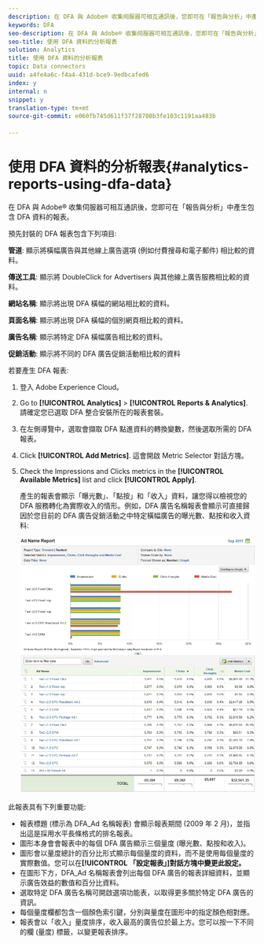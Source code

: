 ```yaml
---
description: 在 DFA 與 Adobe® 收集伺服器可相互通訊後，您即可在「報告與分析」中產生包含 DFA 資料的報表。
keywords: DFA
seo-description: 在 DFA 與 Adobe® 收集伺服器可相互通訊後，您即可在「報告與分析」中產生包含 DFA 資料的報表。
seo-title: 使用 DFA 資料的分析報表
solution: Analytics
title: 使用 DFA 資料的分析報表
topic: Data connectors
uuid: a4fe4a6c-f4a4-431d-bce9-9edbcafed6
index: y
internal: n
snippet: y
translation-type: tm+mt
source-git-commit: e060fb745d611f37f28708b3fe103c1191aa483b

---
```



# 使用 DFA 資料的分析報表{#analytics-reports-using-dfa-data}

在 DFA 與 Adobe® 收集伺服器可相互通訊後，您即可在「報告與分析」中產生包含 DFA 資料的報表。

預先封裝的 DFA 報表包含下列項目:

**管道**: 顯示將橫幅廣告與其他線上廣告選項 (例如付費搜尋和電子郵件) 相比較的資料。

**傳送工具**: 顯示將 DoubleClick for Advertisers 與其他線上廣告服務相比較的資料。

**網站名稱**: 顯示將出現 DFA 橫幅的網站相比較的資料。

**頁面名稱**: 顯示將出現 DFA 橫幅的個別網頁相比較的資料。

**廣告名稱**: 顯示將特定 DFA 橫幅廣告相比較的資料。

**促銷活動**: 顯示將不同的 DFA 廣告促銷活動相比較的資料

若要產生 DFA 報表:

1. 登入 Adobe Experience Cloud。
1. Go to **[!UICONTROL Analytics]** &gt; **[!UICONTROL Reports &amp; Analytics]**. 請確定您已選取 DFA 整合安裝所在的報表套裝。

1. 在左側導覽中，選取會擷取 DFA 點進資料的轉換變數，然後選取所需的 DFA 報表。
1. Click **[!UICONTROL Add Metrics]**. 這會開啟 Metric Selector 對話方塊。
1. Check the Impressions and Clicks metrics in the **[!UICONTROL Available Metrics]** list and click **[!UICONTROL Apply]**.

   產生的報表會顯示「曝光數」、「點按」和「收入」資料，讓您得以檢視您的 DFA 服務轉化為實際收入的情形。例如，DFA 廣告名稱報表會顯示可直接歸因於您目前的 DFA 廣告促銷活動之中特定橫幅廣告的曝光數、點按和收入資料:

   ![](assets/DFA_ad_name_report-sc15.png)

此報表具有下列重要功能:

* 報表標題 (標示為 DFA_Ad 名稱報表) 會顯示報表期間 (2009 年 2 月)，並指出這是採用水平長條格式的排名報表。
* 圖形本身會會報表中的每個 DFA 廣告顯示三個量度 (曝光數、點按和收入)。
* 圖形會以量度總計的百分比形式顯示每個量度的資料，而不是使用每個量度的實際數值。您可以在&#x200B;**[!UICONTROL 「設定報表」]對話方塊中變更此設定。**
* 在圖形下方，DFA_Ad 名稱報表會列出每個 DFA 廣告的報表詳細資料，並顯示廣告效益的數值和百分比資料。
* 選取特定 DFA 廣告名稱可開啟選項功能表，以取得更多關於特定 DFA 廣告的資訊。
* 每個量度欄都包含一個顏色索引鍵，分別與量度在圖形中的指定顏色相對應。
* 報表會以「收入」量度排序，收入最高的廣告位於最上方。您可以按一下不同的欄 (量度) 標籤，以變更報表排序。


